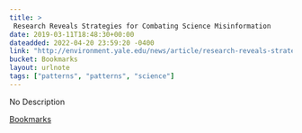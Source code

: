 ```yaml
---
title: > 
 Research Reveals Strategies for Combating Science Misinformation
date: 2019-03-11T18:48:30+00:00
dateadded: 2022-04-20 23:59:20 -0400
link: "http://environment.yale.edu/news/article/research-reveals-strategies-for-combating-science-misinformation"
bucket: Bookmarks
layout: urlnote
tags: ["patterns", "patterns", "science"]
--- 
```

No Description
 <!-- end excerpt --> 
<div class='bucket'><a class='internal-link' href='/buckets/bookmarks'>Bookmarks</a></div> 
